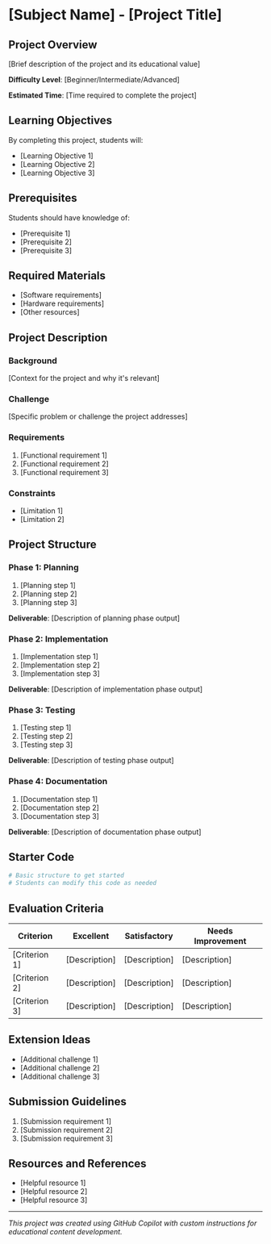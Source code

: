 # [Subject Name] - [Project Title]

## Project Overview

[Brief description of the project and its educational value]

**Difficulty Level**: [Beginner/Intermediate/Advanced]

**Estimated Time**: [Time required to complete the project]

## Learning Objectives

By completing this project, students will:

- [Learning Objective 1]
- [Learning Objective 2]
- [Learning Objective 3]

## Prerequisites

Students should have knowledge of:

- [Prerequisite 1]
- [Prerequisite 2]
- [Prerequisite 3]

## Required Materials

- [Software requirements]
- [Hardware requirements]
- [Other resources]

## Project Description

### Background

[Context for the project and why it's relevant]

### Challenge

[Specific problem or challenge the project addresses]

### Requirements

1. [Functional requirement 1]
2. [Functional requirement 2]
3. [Functional requirement 3]

### Constraints

- [Limitation 1]
- [Limitation 2]

## Project Structure

### Phase 1: Planning

1. [Planning step 1]
2. [Planning step 2]
3. [Planning step 3]

**Deliverable**: [Description of planning phase output]

### Phase 2: Implementation

1. [Implementation step 1]
2. [Implementation step 2]
3. [Implementation step 3]

**Deliverable**: [Description of implementation phase output]

### Phase 3: Testing

1. [Testing step 1]
2. [Testing step 2]
3. [Testing step 3]

**Deliverable**: [Description of testing phase output]

### Phase 4: Documentation

1. [Documentation step 1]
2. [Documentation step 2]
3. [Documentation step 3]

**Deliverable**: [Description of documentation phase output]

## Starter Code

```python
# Basic structure to get started
# Students can modify this code as needed
```

## Evaluation Criteria

| Criterion | Excellent | Satisfactory | Needs Improvement |
|-----------|-----------|--------------|-------------------|
| [Criterion 1] | [Description] | [Description] | [Description] |
| [Criterion 2] | [Description] | [Description] | [Description] |
| [Criterion 3] | [Description] | [Description] | [Description] |

## Extension Ideas

- [Additional challenge 1]
- [Additional challenge 2]
- [Additional challenge 3]

## Submission Guidelines

1. [Submission requirement 1]
2. [Submission requirement 2]
3. [Submission requirement 3]

## Resources and References

- [Helpful resource 1]
- [Helpful resource 2]
- [Helpful resource 3]

---

*This project was created using GitHub Copilot with custom instructions for educational content development.*